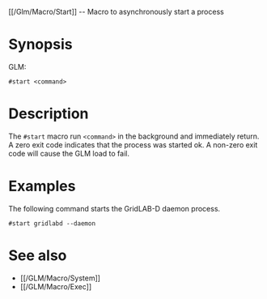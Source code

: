 [[/Glm/Macro/Start]] -- Macro to asynchronously start a process

# Synopsis

GLM:

~~~
#start <command>
~~~

# Description

The `#start` macro run `<command>` in the background and immediately return. A zero exit code indicates that the process was started ok. A non-zero exit code will cause the GLM load to fail.

# Examples

The following command starts the GridLAB-D daemon process.

~~~
#start gridlabd --daemon
~~~

# See also

* [[/GLM/Macro/System]]
* [[/GLM/Macro/Exec]]

